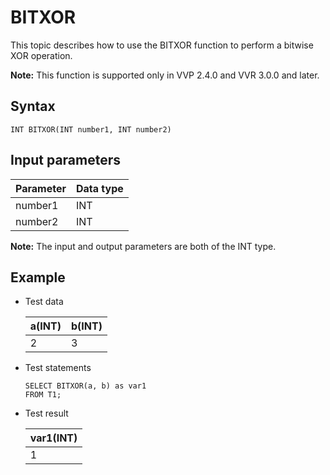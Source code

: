 # BITXOR

This topic describes how to use the BITXOR function to perform a bitwise XOR operation.

**Note:** This function is supported only in VVP 2.4.0 and VVR 3.0.0 and later.

## Syntax

```
INT BITXOR(INT number1, INT number2)
```

## Input parameters

|Parameter|Data type|
|---------|---------|
|number1|INT|
|number2|INT|

**Note:** The input and output parameters are both of the INT type.

## Example

-   Test data

    |a\(INT\)|b\(INT\)|
    |--------|--------|
    |2|3|

-   Test statements

    ```
    SELECT BITXOR(a, b) as var1
    FROM T1;               
    ```

-   Test result

    |var1\(INT\)|
    |-----------|
    |1|


